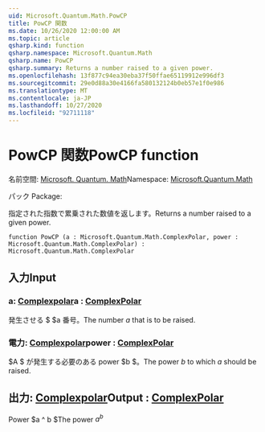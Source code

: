 ```yaml
---
uid: Microsoft.Quantum.Math.PowCP
title: PowCP 関数
ms.date: 10/26/2020 12:00:00 AM
ms.topic: article
qsharp.kind: function
qsharp.namespace: Microsoft.Quantum.Math
qsharp.name: PowCP
qsharp.summary: Returns a number raised to a given power.
ms.openlocfilehash: 13f877c94ea30eba37f50ffae65119912e996df3
ms.sourcegitcommit: 29e0d88a30e4166fa580132124b0eb57e1f0e986
ms.translationtype: MT
ms.contentlocale: ja-JP
ms.lasthandoff: 10/27/2020
ms.locfileid: "92711118"
---
```

# <a name="powcp-function"></a><span data-ttu-id="6d5f4-102">PowCP 関数</span><span class="sxs-lookup"><span data-stu-id="6d5f4-102">PowCP function</span></span>

<span data-ttu-id="6d5f4-103">名前空間: [Microsoft. Quantum. Math](xref:Microsoft.Quantum.Math)</span><span class="sxs-lookup"><span data-stu-id="6d5f4-103">Namespace: [Microsoft.Quantum.Math](xref:Microsoft.Quantum.Math)</span></span>

<span data-ttu-id="6d5f4-104">パック [](https://nuget.org/packages/)</span><span class="sxs-lookup"><span data-stu-id="6d5f4-104">Package: [](https://nuget.org/packages/)</span></span>


<span data-ttu-id="6d5f4-105">指定された指数で累乗された数値を返します。</span><span class="sxs-lookup"><span data-stu-id="6d5f4-105">Returns a number raised to a given power.</span></span>

```qsharp
function PowCP (a : Microsoft.Quantum.Math.ComplexPolar, power : Microsoft.Quantum.Math.ComplexPolar) : Microsoft.Quantum.Math.ComplexPolar
```


## <a name="input"></a><span data-ttu-id="6d5f4-106">入力</span><span class="sxs-lookup"><span data-stu-id="6d5f4-106">Input</span></span>

### <a name="a--complexpolar"></a><span data-ttu-id="6d5f4-107">a: [Complexpolar](xref:Microsoft.Quantum.Math.ComplexPolar)</span><span class="sxs-lookup"><span data-stu-id="6d5f4-107">a : [ComplexPolar](xref:Microsoft.Quantum.Math.ComplexPolar)</span></span>

<span data-ttu-id="6d5f4-108">発生させる $ $a 番号。</span><span class="sxs-lookup"><span data-stu-id="6d5f4-108">The number $a$ that is to be raised.</span></span>


### <a name="power--complexpolar"></a><span data-ttu-id="6d5f4-109">電力: [Complexpolar](xref:Microsoft.Quantum.Math.ComplexPolar)</span><span class="sxs-lookup"><span data-stu-id="6d5f4-109">power : [ComplexPolar](xref:Microsoft.Quantum.Math.ComplexPolar)</span></span>

<span data-ttu-id="6d5f4-110">$A $ が発生する必要のある power $b $。</span><span class="sxs-lookup"><span data-stu-id="6d5f4-110">The power $b$ to which $a$ should be raised.</span></span>



## <a name="output--complexpolar"></a><span data-ttu-id="6d5f4-111">出力: [Complexpolar](xref:Microsoft.Quantum.Math.ComplexPolar)</span><span class="sxs-lookup"><span data-stu-id="6d5f4-111">Output : [ComplexPolar](xref:Microsoft.Quantum.Math.ComplexPolar)</span></span>

<span data-ttu-id="6d5f4-112">Power $a ^ b $</span><span class="sxs-lookup"><span data-stu-id="6d5f4-112">The power $a^b$</span></span>